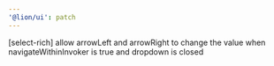 ```yaml
---
'@lion/ui': patch
---
```


[select-rich] allow arrowLeft and arrowRight to change the value when navigateWithinInvoker is true and dropdown is closed
